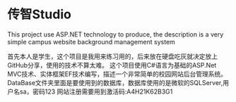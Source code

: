 # 传智Studio
This project use ASP.NET technology to produce, the description is a very simple campus website background management system

首先本人是学生，这个项目是我用来练习用的，后来放在硬盘吃灰就决定放上GitHub分享，使用的技术不算太难。
这个项目使用C#语言为基础的ASP.Net MVC技术、实体框架EF技术编写，描述一个非常简单的校园网站后台管理系统。
DataBase文件夹里面是要使用到的数据库，数据库使用的是微软的SQLServer,用户名sa，密码123
网站注册需要用到激活码:A4H21K62B3G1
